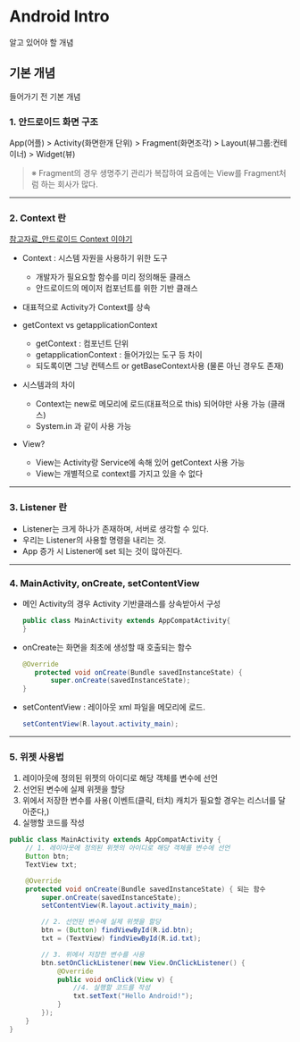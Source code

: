# Android Intro
알고 있어야 할 개념


## 기본 개념
들어가기 전 기본 개념
### 1. __안드로이드 화면 구조__
App(어플) > Activity(화면한개 단위) > Fragment(화면조각) > Layout(뷰그룹:컨테이너) > Widget(뷰)
> ※ Fragment의 경우 생명주기 관리가 복잡하여 요즘에는 View를 Fragment처럼 하는 회사가 많다.

---
### 2. __Context 란__
[참고자료_안드로이드 Context 이야기](http://blog.naver.com/PostView.nhn?blogId=huewu&logNo=110085457720)

- Context : 시스템 자원을 사용하기 위한 도구
  - 개발자가 필요요할 함수를 미리 정의해둔 클래스
  - 안드로이드의 메이저 컴포넌트를 위한 기반 클래스

- 대표적으로 Activity가 Context를 상속

- getContext vs  getapplicationContext
  - getContext : 컴포넌트 단위
  - getapplicationContext : 들어가있는 도구 등 차이
  - 되도록이면 그냥 컨텍스트 or getBaseContext사용 (물론 아닌 경우도 존재)

- 시스템과의 차이
  - Context는 new로 메모리에 로드(대표적으로 this) 되어야만 사용 가능 (클래스)
  - System.in 과 같이 사용 가능

- View?
  - View는 Activity랑 Service에 속해 있어 getContext 사용 가능
  - View는 개별적으로 context를 가지고 있을 수 없다

---
### 3. __Listener 란__
- Listener는 크게 하나가 존재하며, 서버로 생각할 수 있다.
- 우리는 Listener의 사용할 명령을 내리는 것.
- App 증가 시 Listener에 set 되는 것이 많아진다.


---
### 4. __MainActivity, onCreate, setContentView__
- 메인 Activity의 경우 Activity 기반클래스를 상속받아서 구성

  ```java
  public class MainActivity extends AppCompatActivity{
  }
  ```

- onCreate는 화면을 최초에 생성할 때 호출되는 함수

  ```java
  @Override
     protected void onCreate(Bundle savedInstanceState) {
         super.onCreate(savedInstanceState);
  }
  ```

- setContentView : 레이아웃 xml 파일을 메모리에 로드.

  ```java
  setContentView(R.layout.activity_main);
  ```

---
### 5. __위젯 사용법__
  1. 레이아웃에 정의된 위젯의 아이디로 해당 객체를 변수에 선언</br>
  2. 선언된 변수에 실제 위젯을 할당
  3. 위에서 저장한 변수를 사용( 이벤트(클릭, 터치) 캐치가 필요할 경우는 리스너를 달아준다,)
  4. 실행할 코드를 작성

```java
public class MainActivity extends AppCompatActivity {
    // 1. 레이아웃에 정의된 위젯의 아이디로 해당 객체를 변수에 선언
    Button btn;
    TextView txt;

    @Override
    protected void onCreate(Bundle savedInstanceState) { 되는 함수
        super.onCreate(savedInstanceState);
        setContentView(R.layout.activity_main);

        // 2. 선언된 변수에 실제 위젯을 할당
        btn = (Button) findViewById(R.id.btn);
        txt = (TextView) findViewById(R.id.txt);

        // 3. 위에서 저장한 변수를 사용
        btn.setOnClickListener(new View.OnClickListener() {
            @Override
            public void onClick(View v) {
                //4. 실행할 코드를 작성
                txt.setText("Hello Android!");
            }
        });
    }
}
```
